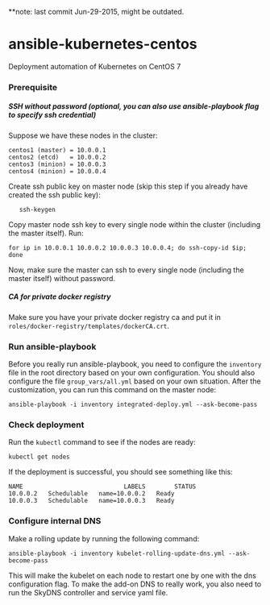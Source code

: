 **note: last commit Jun-29-2015, might be outdated.

# ansible-kubernetes-centos
Deployment automation of Kubernetes on CentOS 7

### Prerequisite
##### SSH without password (optional, you can also use ansible-playbook flag to specify ssh credential)
Suppose we have these nodes in the cluster:
```
centos1 (master) = 10.0.0.1
centos2 (etcd)   = 10.0.0.2
centos3 (minion) = 10.0.0.3
centos4 (minion) = 10.0.0.4
```

Create ssh public key on master node (skip this step if you already have created the ssh public key):
```
   ssh-keygen
```

Copy master node ssh key to every single node within the cluster (including the master itself). Run:
```
for ip in 10.0.0.1 10.0.0.2 10.0.0.3 10.0.0.4; do ssh-copy-id $ip; done
```

Now, make sure the master can ssh to every single node (including the master itself) without password.

##### CA for private docker registry
Make sure you have your private docker registry ca and put it in `roles/docker-registry/templates/dockerCA.crt`.

### Run ansible-playbook
Before you really run ansible-playbook, you need to configure the `inventory` file in the root directory based on your own configuration. You should also configure the file `group_vars/all.yml` based on your own situation. After the customization, you can run this command on the master node:
```
ansible-playbook -i inventory integrated-deploy.yml --ask-become-pass
```

### Check deployment
Run the `kubectl` command to see if the nodes are ready:
```
kubectl get nodes
```

If the deployment is successful, you should see something like this:
```
NAME                            LABELS        STATUS
10.0.0.2   Schedulable   name=10.0.0.2   Ready
10.0.0.3   Schedulable   name=10.0.0.3   Ready
```

### Configure internal DNS
Make a rolling update by running the following command:
```
ansible-playbook -i inventory kubelet-rolling-update-dns.yml --ask-become-pass
```
This will make the kubelet on each node to restart one by one with the dns configuration flag.
To make the add-on DNS to really work, you also need to run the SkyDNS controller and service yaml file.
